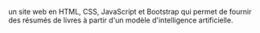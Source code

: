  un site web en HTML, CSS, JavaScript et Bootstrap qui permet de fournir des résumés de livres 
 à partir d'un modèle d'intelligence artificielle.
